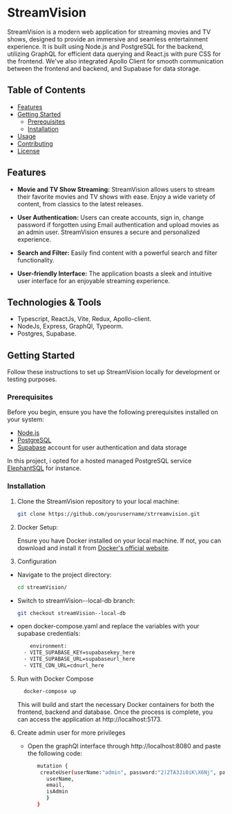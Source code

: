 # StreamVision

StreamVision is a modern web application for streaming movies and TV shows, designed to provide an immersive and seamless entertainment experience. It is built using Node.js and PostgreSQL for the backend, utilizing GraphQL for efficient data querying and React.js with pure CSS for the frontend. We've also integrated Apollo Client for smooth communication between the frontend and backend, and Supabase for data storage.

## Table of Contents

- [Features](#features)
- [Getting Started](#getting-started)
  - [Prerequisites](#prerequisites)
  - [Installation](#installation)
- [Usage](#usage)
- [Contributing](#contributing)
- [License](#license)

## Features

- **Movie and TV Show Streaming:** StreamVision allows users to stream their favorite movies and TV shows with ease. Enjoy a wide variety of content, from classics to the latest releases.

- **User Authentication:** Users can create accounts, sign in, change password if forgotten using Email authentication and upload movies as an admin user. StreamVision ensures a secure and personalized experience.

- **Search and Filter:** Easily find content with a powerful search and filter functionality.

- **User-friendly Interface:** The application boasts a sleek and intuitive user interface for an enjoyable streaming experience.

## Technologies & Tools

-  Typescript, ReactJs, Vite, Redux, Apollo-client.
-  NodeJs, Express, GraphQl, Typeorm.
-  Postgres, Supabase.

## Getting Started

Follow these instructions to set up StreamVision locally for development or testing purposes.

### Prerequisites

Before you begin, ensure you have the following prerequisites installed on your system:

- [Node.js](https://nodejs.org/)
- [PostgreSQL](https://www.postgresql.org/)
- [Supabase](https://supabase.io/) account for user authentication and data storage

In this project, i opted for a hosted managed PostgreSQL service [ElephantSQL](https://www.elephantsql.com/) for instance.

### Installation

1. Clone the StreamVision repository to your local machine:

   ```bash
   git clone https://github.com/yourusername/strreamvision.git

2. Docker Setup:

   Ensure you have Docker installed on your local machine. If not, you can download and install it from [Docker's official website](https://docs.docker.com/engine/install/).

3. Configuration
  
  - Navigate to the project directory:

    ```bash
    cd streamVision/

  - Switch to streamVision--local-db branch:
    ```bash
    git checkout streamVision--local-db

  - open docker-compose.yaml and replace the variables with your supabase credentials:
    ```bash
        environment:
      - VITE_SUPABASE_KEY=supabasekey_here
      - VITE_SUPABASE_URL=supabaseurl_here
      - VITE_CDN_URL=cdnurl_here
    

5. Run with Docker Compose
   
   ```bash
     docker-compose up
   ```
    This will build and start the necessary Docker containers for both the frontend, backend and database.
    Once the process is complete, you can access the application at http://localhost:5173.

6. Create admin user for more privileges

   - Open the graphQl interface through http://localhost:8080 and paste the following code:

     ```bash
        mutation {
         createUser(userName:"admin", password:"2)2TA3Ji0iK\X6Nj", passwordConfirmation: "2)2TA3Ji0iK\X6Nj", fullName: "admin admin", birthday:"1990-01-01", email: "admin@streamvision.com", isAdmin: true) {
           userName,
           email,
           isAdmin
           }
        }
